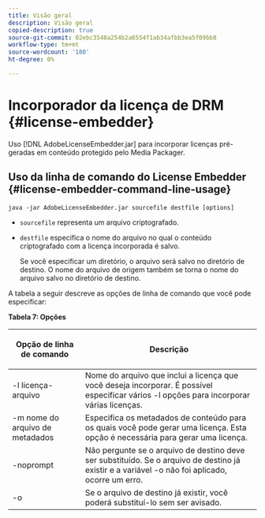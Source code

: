 ```yaml
---
title: Visão geral
description: Visão geral
copied-description: true
source-git-commit: 02ebc3548a254b2a6554f1ab34afbb3ea5f09bb8
workflow-type: tm+mt
source-wordcount: '180'
ht-degree: 0%

---
```


# Incorporador da licença de DRM {#license-embedder}

Uso [!DNL AdobeLicenseEmbedder.jar] para incorporar licenças pré-geradas em conteúdo protegido pelo Media Packager.

## Uso da linha de comando do License Embedder {#license-embedder-command-line-usage}

```
java -jar AdobeLicenseEmbedder.jar sourcefile destfile [options]
```

* `sourcefile` representa um arquivo criptografado.
* `destfile` especifica o nome do arquivo no qual o conteúdo criptografado com a licença incorporada é salvo.

  Se você especificar um diretório, o arquivo será salvo no diretório de destino. O nome do arquivo de origem também se torna o nome do arquivo salvo no diretório de destino.

A tabela a seguir descreve as opções de linha de comando que você pode especificar:

**Tabela 7: Opções**

<table frame="all" colsep="1" rowsep="1" class="+ topic/table adobe-d/table " id="table_hnl_2sy_n4">  
 <thead class="- topic/thead "> 
  <tr rowsep="1" class="- topic/row "> 
   <th colname="1" class="- topic/entry entry"> <p class="- topic/p ">Opção de linha de comando </p> </th> 
   <th colname="2" class="- topic/entry entry"> <p class="- topic/p ">Descrição </p> </th> 
  </tr> 
 </thead>
 <tbody class="- topic/tbody "> 
  <tr rowsep="1" class="- topic/row "> 
   <td colname="1" class="- topic/entry "> <span class="+ topic/ph pr-d/codeph codeph"> -l licença-arquivo </span> </td> 
   <td colname="2" class="- topic/entry "> Nome do arquivo que inclui a licença que você deseja incorporar. É possível especificar vários <span class="codeph"> -l </span> opções para incorporar várias licenças. </td> 
  </tr> 
  <tr rowsep="1" class="- topic/row "> 
   <td colname="1" class="- topic/entry "> <span class="+ topic/ph pr-d/codeph codeph"> -m nome do arquivo de metadados </span> </td> 
   <td colname="2" class="- topic/entry "> Especifica os metadados de conteúdo para os quais você pode gerar uma licença. Esta opção é necessária para gerar uma licença. </td> 
  </tr> 
  <tr rowsep="1" class="- topic/row "> 
   <td colname="1" class="- topic/entry "> <span class="codeph"> -noprompt </span> </td> 
   <td colname="2" class="- topic/entry "> Não pergunte se o arquivo de destino deve ser substituído. Se o arquivo de destino já existir e a variável <span class="codeph"> -o </span> não foi aplicado, ocorre um erro. </td> 
  </tr> 
  <tr rowsep="0" class="- topic/row "> 
   <td colname="1" class="- topic/entry "> <span class="codeph"> -o </span> </td> 
   <td colname="2" class="- topic/entry "> Se o arquivo de destino já existir, você poderá substituí-lo sem ser avisado. </td> 
  </tr> 
 </tbody> 
</table>
